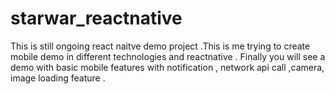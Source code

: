# starwar_reactnative

This is still  ongoing react naitve demo project .This is me trying to create mobile demo in different technologies and reactnative . 
Finally you will see a demo with basic mobile features with notification , network api call ,camera, image loading feature . 
